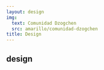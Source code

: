 ```yaml
---
layout: design
img:
  text: Comunidad Dzogchen
  src: amarillo/comunidad-dzogchen
title: Design
---
```

## design
